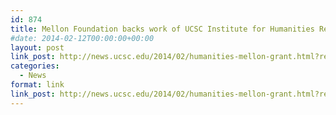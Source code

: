 ```yaml
---
id: 874
title: Mellon Foundation backs work of UCSC Institute for Humanities Research
#date: 2014-02-12T00:00:00+00:00
layout: post
link_post: http://news.ucsc.edu/2014/02/humanities-mellon-grant.html?ref=campaign
categories:
  - News
format: link
link_post: http://news.ucsc.edu/2014/02/humanities-mellon-grant.html?ref=campaign
---
```

